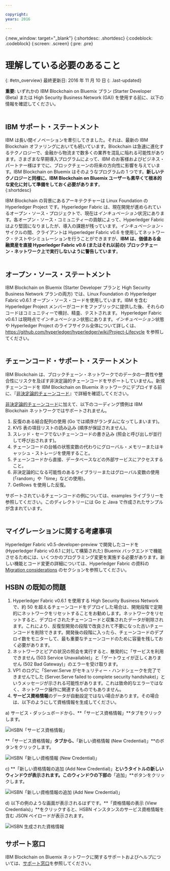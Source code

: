 ```yaml
---

copyright:
years: 2016

---
```


{:new_window: target="_blank"}
{:shortdesc: .shortdesc}
{:codeblock: .codeblock}
{:screen: .screen}
{:pre: .pre}


# 理解している必要のあること
{: #etn_overview}
最終更新日: 2016 年 11 月 10 日
{: .last-updated}

**重要:** いずれかの IBM Blockchain on Bluemix プラン (Starter Developer (Beta) または High Security Business Network (GA)) を使用する前に、以下の情報を確認してください。
<br><br>

## IBM サポート・ステートメント

IBM は長い間イノベーションを牽引してきました。それは、最新の IBM Blockchain オファリングにおいても続いています。Blockchain は急速に進化するテクノロジーで、金融から物流まで数多くの業界を混乱に陥れる可能性があります。さまざまな早期導入プログラムによって、IBM のお客様およびビジネス・パートナー様はすでに、ブロックチェーンの将来の方向性に影響を与えています。IBM Blockchain on Bluemix はそのようなプログラムの 1 つです。**新しいテクノロジーと同様に、IBM Blockchain on Bluemix ユーザーも素早くて根本的な変化に対して準備をしておく必要があります**。  
{:shortdesc}

IBM Blockchain の背景にあるアーキテクチャーは Linux Foundation の Hyperledger Project です。Hyperledger Fabric は、現在開発が進められているオープン・ソース・プロジェクトで、現在は*インキュベーション*状況にあります。各オープン・ソース・コミュニティーの貢献によって、Hyperledger Fabric はより堅固になりましたが、導入の課題が残っています。*インキュベーション*・サイクルの間、クライアントは Hyperledger Fabric v0.6 を使用してネットワーク・テストやシミュレーションを行うことができますが、**IBM は、価値ある金融資産を直接 Hyperledger Fabric v0.6 (またはそれ以前の) ブロックチェーン・ネットワーク上で実行しないように警告しています**。  
<br>

## オープン・ソース・ステートメント

IBM Blockchain on Bluemix (Starter Developer プランと High Security Business Network プランの両方) では、Linux Foundation の Hyperledger Fabric v0.6.1 オープン・ソース・コードを使用しています。IBM を含む Hyperledger Project メンバーがコードをファブリックに提供した後、それらのコードはコミュニティーで検討、精査、テストされます。
Hyperledger Fabric v0.6.1 は現時点で*インキュベーション*状態にあります。*インキュベーション*状態や Hyperledger Project のライフサイクル全体について詳しくは、https://github.com/hyperledger/hyperledger/wiki/Project-Lifecycle を参照してください。
<br><br>

## チェーンコード・サポート・ステートメント

IBM Blockchain は、ブロックチェーン・ネットワークでのデータの一貫性や整合性にリスクを及ぼす非決定論的チェーンコードをサポートしていません。新規チェーンコードを IBM Blockchain on Bluemix ネットワークにデプロイする前に、『[非決定論的チェーンコード](nondeterministic.html)』で詳細を確認してください。

[非決定論的チェーンコード](nondeterministic.html)に加えて、以下のコーディング慣例は IBM Blockchain ネットワークではサポートされません。

1. 反復のある結合配列の使用 (Go では順序がランダムになってしまいます)。
2. KVS 表の項目リストの読み込み (順序が保証されません)。
3. スレッド・セーフでないチェーンコードの書き込み (照会と呼び出しが並行して呼び出されます)。
4. チェーンコードの台帳の状態変数の代わりにグローバル・メモリーまたはキャッシュ・ストレージを使用すること。
5. チェーンコードから直接、データベースなどの外部サービスにアクセスすること。
6. 非決定論的になる可能性のあるライブラリーまたはグローバル変数の使用 (「random」や「time」などの使用)。
7. GetRows を使用した反復。  

サポートされているチェーンコードの例については、examples ライブラリーを参照してください。このディレクトリーには Go と Java で作成されたサンプルが含まれています。
<br><br>

## マイグレーションに関する考慮事項

Hyperledger Fabric v0.5-developer-preview で開発したコードを (Hyperledger Fabric v0.6.1 に対して構築された) Bluemix バックエンドで機能させるためには、いくつかのプログラミング変更を実施する必要があります。新しい機能とコード変更の詳細については、Hyperledger Fabric の資料の [Migration considerations](http://hyperledger-fabric.readthedocs.io/en/v0.6/v0.6_migration/) のセクションを参照してください。  

## HSBN の既知の問題

1. Hyperledger Fabric v0.6.1 を使用する High Security Business Network で、約 50 を超えるチェーンコードをデプロイした場合は、開発段階で定期的にネットワークをリセットすることをお勧めします。ネットワークをリセットすると、デプロイされたチェーンコードと収集されたデータが削除されます。これにより、反復型開発の段階で改良されて不要になった古いチェーンコードを削除できます。開発後の段階に入ったら、チェーンコードのデプロイ数をモニターして、最も重要なチェーンコードのために容量を残しておく必要があります。
2. ネットワークとピアの状況の照会を実行すると、散発的に「サービスを利用できません (503 Service Unavailable)」と「ゲートウェイが正しくありません (502 Bad Gateway)」のエラーを受け取ります。
3. VP1 のログに「Server.Serve がセキュリティー・ハンドシェークを完了できませんでした (Server.Serve failed to complete security handshake)」というメッセージが示される可能性があります。これは致命的なエラーではなく、ネットワーク操作に関連するものでもありません。
4. **サービス資格情報**のデータが自動設定ではない場合があります。その場合は、以下のようにして資格情報を生成してください。

 a) サービス・ダッシュボードから、**「サービス資格情報」**タブをクリックします。

  ![HSBN「サービス資格情報」](images/hsbn.png "HSBN「サービス資格情報」")

 **「サービス資格情報」**タブから、**「新しい資格情報 (New Credential)」**のボタンをクリックします。

  ![HSBN「新しい資格情報 (New Credential)」](images/hsbn1.png "HSBN「新しい資格情報 (New Credential)」")

c) **「新しい資格情報の追加 (Add New Credential)」**というタイトルの新しいウィンドウが表示されます。このウィンドウの下部の**「追加」**ボタンをクリックします。

  ![HSBN「新しい資格情報の追加 (Add New Credential)」](images/hsbn2.png "HSBN「新しい資格情報の追加 (Add New Credential)」")

 d) 以下の例のような画面が表示されるはずです。**「資格情報の表示 (View Credentials)」**をクリックすると、HSBN インスタンスのサービス資格情報を含む JSON ペイロードが表示されます。  

  ![HSBN 生成された資格情報 ](images/hsbn3.png "生成された資格情報")



## サポート窓口

IBM Blockchain on Bluemix ネットワークに関するサポートおよびヘルプについては、[サポート窓口](ibmblockchain_support.html)を参照してください。
